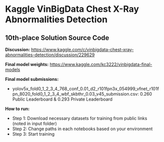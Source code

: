 # Kaggle VinBigData Chest X-Ray Abnormalities Detection
## 10th-place Solution Source Code

**Discussion:** https://www.kaggle.com/c/vinbigdata-chest-xray-abnormalities-detection/discussion/229629

**Final model weights:** https://www.kaggle.com/kc3222/vinbigdata-final-models

**Final model submissions:**
* yolov5x_fold0_1_2_3_4_768_conf_0.01_d2_r101fpn3x_054999_vfnet_r101fpn_8020_fold0_1_2_3_4_wbf_skbthr_0.03_v45_submission.csv: 0.260 Public Leaderboard & 0.293 Private Leaderboard

**How to run:**
* Step 1: Download necessary datasets for training from public links (noted in input folder)
* Step 2: Change paths in each notebooks based on your environment
* Step 3: Start training
